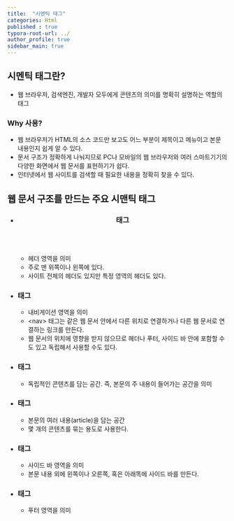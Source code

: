 ```yaml
---
title:  "시맨틱 태그"
categories: Html
published : true
typora-root-url: ../
author_profile: true
sidebar_main: true
---
```

## 시멘틱 태그란?
- 웹 브라우저, 검색엔진, 개발자 모두에게 콘텐츠의 의미를 명확히 설명하는 역할의 태그
### Why 사용?
- 웹 브라우저가 HTML의 소스 코드만 보고도 어느 부분이 제목이고 메뉴이고 본문 내용인지 쉽게 알 수 있다.
- 문서 구조가 정확하게 나눠지므로 PC나 모바일의 웹 브라우저와 여러 스마트기기의 다양한 화면에서 웹 문서를 표현하기가 쉽다.
- 인터넷에서 웹 사이트를 검색할 때 필요한 내용을 정확히 찾을 수 있다.

## 웹 문서 구조를 만드는 주요 시맨틱 태그

- ### <header> 태그
    - 헤더 영역을 의미
    - 주로 맨 위쪽이나 왼쪽에 있다.
    - 사이트 전체의 헤더도 있지만 특정 영역의 헤더도 있다.
- ### <nav> 태그
    - 내비게이션 영역을 의미
    - \<nav> 태그는 같은 웹 문서 안에서 다른 위치로 연결하거나 다른 웹 문서로 연결하는 링크를 만든다.
    - 웹 문서의 위치에 영향을 받지 않으므로 헤더나 푸터, 사이드 바 안에 포함할 수도 있고 독립해서 사용할 수도 있다.
- ### <article> 태그
    - 독립적인 콘텐츠를 담는 공간. 즉, 본문의 주 내용이 들어가는 공간을 의미
- ### <section> 태그
    - 본문의 여러 내용(article)을 담는 공간
    - 몇 개의 콘텐츠를 묶는 용도로 사용한다.
- ### <aside> 태그
    - 사이드 바 영역을 의미
    - 본문 내용 외에 왼쪽이나 오른쪽, 혹은 아래똑에 사이드 바를 만든다. 
- ### <footer> 태그
    - 푸터 영역을 의미
    

